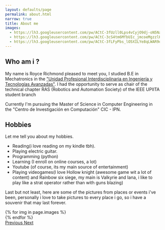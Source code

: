 ```yaml
---
layout: defaults/page
permalink: about.html
narrow: true
title: About me
images:
  - https://lh3.googleusercontent.com/pw/ACtC-3fUzll0Lps4vCyjO9dj-oN5NaqzxjMBTHkdksb33rvzSmGZlOgRaSOyUgxliDJCt9zznw7IixllIe8PJrJGUfe-TawGQ9Lea_PHGdmATif2MGvibpcSoHwUAnndqN6vSodDz3OtN6jFhaUKEsM2SHwuyw=w524-h654-no?authuser=0
  - https://lh3.googleusercontent.com/pw/ACtC-3cS4tm6MfbUIc_jmcoeMgzzlHNEDDSXDhFNY1r_-UrQGenMqyRiXL9LO_o0gSNlI3iwPWhieeEO0A2XJmaryZt21-dk5ygEejt9H6e6fh4n5Gu7nBgFZP1RQO9bESrJFtZET9F-4dJi3ZMrEHmL4aeySg=s600-no?authuser=0
  - https://lh3.googleusercontent.com/pw/ACtC-3fLFyPbs_lO5XILYe8qLWAR9orPegCHX7e_B42YWE8ZAtrsJ_7Dw9q7C0gMme-3HBojNBXmMk29_S_bLBs52hZyTAf0ozOEBsFmM28x1NZbGkMjKBVyn7RXEdYYApGVBtqKPe-d2uvCc5hvJEH4Kgo54Q=s600-no?authuser=0
---
```


## Who am i ?

My name is Royce Richmond pleased to meet you, I studied B.E in Mechatronics in the ["Unidad Profesional Interdisciplinaria en Ingeniería y Tecnologías Avanzadas"](https://www.upiita.ipn.mx/).
I had the opportunity to serve as chair of the technical chapter RAS (Robotics and Automation Society) of the IEEE UPIITA student branch

Currently I'm pursuing the Master of Science in Computer Engineering in the "Centro de Investigación en Computación" CIC - IPN.

## Hobbies
Let me tell you about my hobbies.
- Reading(i love reading on my kindle tbh).
- Playing electric guitar.
- Programming (python)
- Learning (I enroll on online courses, a lot)
- Youtube (of course, its my main source of entertainment)
- Playing videogames(I love Hollow knight (awesome game wit a lot of content) and Rainbow six siege, my main is Valkyrie and Iana, i like to play like a strat operator rather than with guns blazing)

Last but not least, here are some of the pictures from places or events i've been, personally i love to take pictures to every place i go, so i have a souvenir that may last forever.

<div id="carouselExampleControls" class="carousel slide mb-4" data-ride="carousel">
    <div class="carousel-inner">
        {% for img in page.images %}
            <div class="carousel-item {% if forloop.first %}active{% endif %}">
                <img src="{{ img }}" class="d-block w-120" alt="">
            </div>
        {% endfor %}
    </div>
    <a class="carousel-control-prev" href="#carouselExampleControls" role="button" data-slide="prev">
        <span class="carousel-control-prev-icon" aria-hidden="false"></span>
        <span class="sr-only">Previous</span>
    </a>
    <a class="carousel-control-next" href="#carouselExampleControls" role="button" data-slide="next">
        <span class="carousel-control-next-icon" aria-hidden="false"></span>
        <span class="sr-only">Next</span>
    </a>
</div>